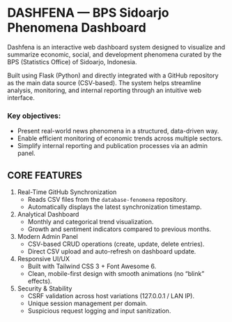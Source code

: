 
# DASHFENA — BPS Sidoarjo Phenomena Dashboard

Dashfena is an interactive web dashboard system designed to visualize
and summarize economic, social, and development phenomena curated by
the BPS (Statistics Office) of Sidoarjo, Indonesia.

Built using Flask (Python) and directly integrated with a GitHub repository
as the main data source (CSV-based). The system helps streamline analysis,
monitoring, and internal reporting through an intuitive web interface.

### Key objectives:
- Present real-world news phenomena in a structured, data-driven way.
- Enable efficient monitoring of economic trends across multiple sectors.
- Simplify internal reporting and publication processes via an admin panel.

## CORE FEATURES 

1. Real-Time GitHub Synchronization
   - Reads CSV files from the `database-fenomena` repository.
   - Automatically displays the latest synchronization timestamp.
2. Analytical Dashboard
   - Monthly and categorical trend visualization.
   - Growth and sentiment indicators compared to previous months.
3. Modern Admin Panel
   - CSV-based CRUD operations (create, update, delete entries).
   - Direct CSV upload and auto-refresh on dashboard update.
4. Responsive UI/UX
   - Built with Tailwind CSS 3 + Font Awesome 6.
   - Clean, mobile-first design with smooth animations (no “blink” effects).
5. Security & Stability
   - CSRF validation across host variations (127.0.0.1 / LAN IP).
   - Unique session management per domain.
   - Suspicious request logging and input sanitization.
